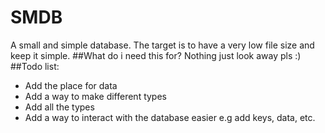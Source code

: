 # SMDB
A small and simple database. The target is to have a very low file size and keep it simple.
##What do i need this for?
Nothing just look away pls :)
##Todo list:
* Add the place for data
* Add a way to make different types
* Add all the types
* Add a way to interact with the database easier e.g add keys, data, etc.